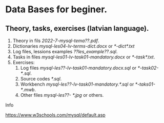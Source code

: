 # Data Bases for beginer.

## Theory, tasks, exercises (latvian language).

1. Theory in fils *2022-7-mysql-tema??.pdf*.
2. Dictionaries *mysql-les04-lv-terms-dict.docx* or *\*-dict\*.txt*
3. Log files, lessions examples *??les_example??.sql*.
4. Tasks in files *mysql-les01-lv-task01-mandatory.docx* or *\*-task\*.txt*. 
5. Exercises:
   1. Log files *mysql-les??-lv-task01-mandatory.docx.sql* or *\*-task02-\*.sql*.
   2. Source codes *\*.sql*.
   3. Workbench *mysql-les??-lv-task01-mandatory.\*.sql* or *\*-taks01-\*.mwb*.
   4. Other files *mysql-les??- \*.jpg* or others. 

Info

https://www.w3schools.com/mysql/default.asp 
